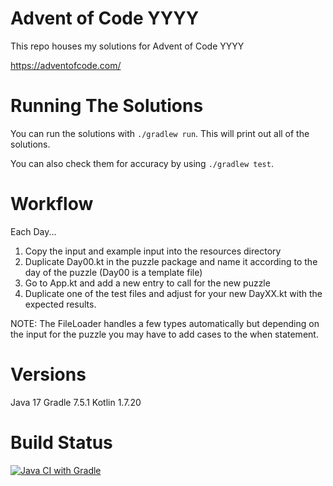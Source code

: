 # Advent of Code YYYY
This repo houses my solutions for Advent of Code YYYY

https://adventofcode.com/

# Running The Solutions
You can run the solutions with `./gradlew run`. This will print out all of the solutions.

You can also check them for accuracy by using `./gradlew test`.

# Workflow
Each Day...
1. Copy the input and example input into the resources directory
2. Duplicate Day00.kt in the puzzle package and name it according to the day of the puzzle (Day00 is a template file)
3. Go to App.kt and add a new entry to call for the new puzzle
4. Duplicate one of the test files and adjust for your new DayXX.kt with the expected results.

NOTE: The FileLoader handles a few types automatically but depending on the input for the puzzle you may have to add cases to the
when statement.

# Versions
Java 17
Gradle 7.5.1
Kotlin 1.7.20

# Build Status
[![Java CI with Gradle](https://github.com/wcchristian/advent-of-code-kotlin-starter/actions/workflows/gradle.yml/badge.svg)](https://github.com/wcchristian/advent-of-code-kotlin-starter/actions/workflows/gradle.yml)
